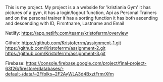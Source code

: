 This is my project. My project is a a webside for 'kristiania Gym' it has pictures of a gym, it has a login/logout function, Api as Personal Trainers and on the personal trainer it has a sorting function it has both ascending and descending with ID, Firsntname, Lastname and Email


Netlify: https://app.netlify.com/teams/kristoferrm/overview

Github: https://github.com/Kristoferrm/assignment-1.git
		https://github.com/Kristoferrm/assignment-2.git
		https://github.com/Kristoferrm/assignment-3.git

Firebase: https://console.firebase.google.com/project/final-project-63f26/firestore/databases/-default-/data/~2Ffolks~2F2AyWLA3d4BxztFrmrXfm
